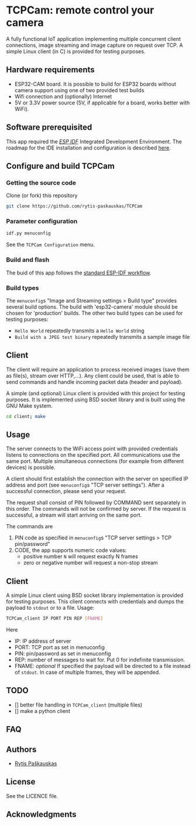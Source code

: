# TCPCam: remote control your camera

A fully functional IoT application implementing multiple concurrent client connections, image streaming and image capture on request over TCP.
A simple Linux client (in C) is provided for testing purposes.

## Hardware requirements
- ESP32-CAM board. It is possible to build for ESP32 boards without camera support using one of two provided test builds
- Wifi connection and (optionally) Internet
- 5V or 3.3V power source (5V, if applicable for a board, works better with WiFi).

## Software prerequisited
This app required the [*ESP IDF*](https://github.com/espressif/esp-idf "ESP-IDF on Github") Integrated Development Environment.
The roadmap for the IDE installation and configuration is described [here](https://docs.espressif.com/projects/esp-idf/en/latest/esp32/get-started/index.html#installation-step-by-step "install and setup ESP IDF").

## Configure and build TCPCam

### Getting the source code
Clone (or fork) this repository
```sh
git clone https://github.com/rytis-paskauskas/TCPCam
```

### Parameter configuration
```sh
idf.py menuconfig
```
See the `TCPCam Configuration` menu.

### Build and flash
The buid of this app follows the [standard ESP-IDF workflow](https://docs.espressif.com/projects/esp-idf/en/latest/esp32/get-started/index.html#step-6-connect-your-device "ESP IDF build workflow").

### Build types 
The `menuconfig`s "Image and Streaming settings > Build type" provides several build options.
The build with 'esp32-camera' module should be chosen for 'production' builds. The other two build types can be used for testing purposes:
- `Hello World` repeatedly transmits a `Hello World` string
- `Build with a JPEG test binary` repeatedly transmits a sample image file

## Client
The client will require an application to process received images (save them as file(s), stream over HTTP,...). 
Any client could be used, that is able to send commands and handle incoming packet data (header and payload).


A simple (and optional) Linux client is provided with this project for testing purposes. It is implemented using BSD socket library and is built using the GNU Make system.
```sh
cd client; make
```

## Usage
The server connects to the WiFi access point with provided credentials  listens to connections on the specified port. All communications use the same port. Multiple simultaneous connections (for example from different devices) is possible.

A client should first establish the connection with the server on specified IP address and port (see `menuconfig`s "TCP server settings").
After a successful connection, please send your request.

The request shall consist of PIN followed by COMMAND sent separately in this order. The commands will not be confirmed by server.
If the request is successful, a stream will start arriving on the same port.

The commands are
1. PIN code as specified in `menuconfig`s "TCP server settings > TCP pin/password"
2. CODE, the app supports numeric code values:
   - positive number `N` will request exactly N frames
   - zero or negative number will request a non-stop stream
  
## Client
A simple Linux client using BSD socket library implementation is provided for testing purposes.
This client connects with credentials and dumps the payload to `stdout` or to a file.
Usage:
```sh
TCPCam_client IP PORT PIN REP [FNAME]
```
Here
- IP:   IP address of server
- PORT:  TCP port as set in menuconfig
- PIN: pin/password as set in menuconfig
- REP: number of messages to wait for. Put 0 for indefinite transmission.
- FNAME: *optional* If specified the payload will be directed to a file instead of `stdout`. In case of multiple frames, they will be appended.

## TODO
- [] better file handling in `TCPCam_client` (multiple files)
- [] make a python client

## FAQ

## Authors
* [Rytis Paškauskas](https://github.com/rytis-paskauskas)

## License
See the LICENCE file.

## Acknowledgments

